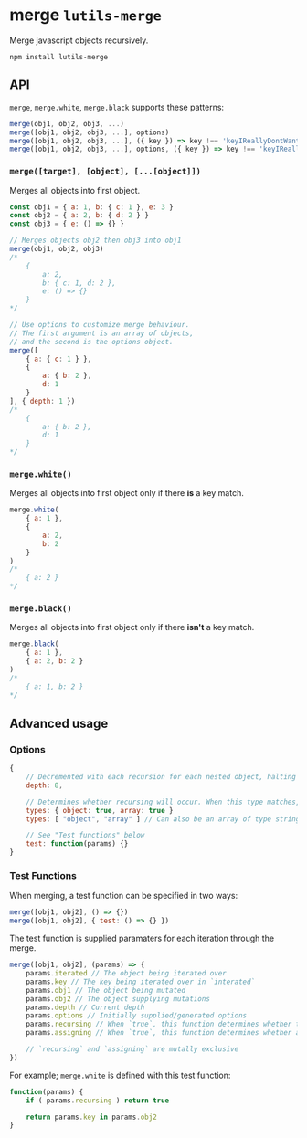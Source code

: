 # merge `lutils-merge`
Merge javascript objects recursively.

`npm install lutils-merge`

## API

`merge`, `merge.white`, `merge.black` supports these patterns:
```js
merge(obj1, obj2, obj3, ...)
merge([obj1, obj2, obj3, ...], options)
merge([obj1, obj2, obj3, ...], ({ key }) => key !== 'keyIReallyDontWant' )
merge([obj1, obj2, obj3, ...], options, ({ key }) => key !== 'keyIReallyDontWant' )
```

### `merge([target], [object], [...[object]])`
Merges all objects into first object.

```js
const obj1 = { a: 1, b: { c: 1 }, e: 3 }
const obj2 = { a: 2, b: { d: 2 } }
const obj3 = { e: () => {} }

// Merges objects obj2 then obj3 into obj1
merge(obj1, obj2, obj3)
/*
	{
		a: 2,
		b: { c: 1, d: 2 },
		e: () => {}
	}
*/

// Use options to customize merge behaviour.
// The first argument is an array of objects,
// and the second is the options object.
merge([
	{ a: { c: 1 } },
	{
		a: { b: 2 },
		d: 1
	}
], { depth: 1 })
/*
	{
		a: { b: 2 },
		d: 1
	}
*/
```

### `merge.white()`
Merges all objects into first object only if there **is** a key match.

```js
merge.white(
	{ a: 1 },
	{
		a: 2,
		b: 2
	}
)
/*
	{ a: 2 }
*/
```

### `merge.black()`
Merges all objects into first object only if there **isn't** a key match.

```js
merge.black(
	{ a: 1 },
	{ a: 2, b: 2 }
)
/*
	{ a: 1, b: 2 }
*/
```

## Advanced usage

### Options
```js
{
	// Decremented with each recursion for each nested object, halting the merge at 0
	depth: 8,

	// Determines whether recursing will occur. When this type matches, it will be iterated over.
	types: { object: true, array: true }
	types: [ "object", "array" ] // Can also be an array of type strings

	// See "Test functions" below
	test: function(params) {}
}
```

### Test Functions
When merging, a test function can be specified in two ways:

```js
merge([obj1, obj2], () => {})
merge([obj1, obj2], { test: () => {} })
```

The test function is supplied paramaters for each iteration through the merge.
```js
merge([obj1, obj2], (params) => {
	params.iterated // The object being iterated over
	params.key // The key being iterated over in `interated`
	params.obj1 // The object being mutated
	params.obj2 // The object supplying mutations
	params.depth // Current depth
	params.options // Initially supplied/generated options
	params.recursing // When `true`, this function determines whether to recurse down another level
	params.assigning // When `true`, this function determines whether a value will be assigned to `obj1`

	// `recursing` and `assigning` are mutally exclusive
})

```

For example; `merge.white` is defined with this test function:
```js
function(params) {
	if ( params.recursing ) return true

	return params.key in params.obj2
}
```
